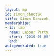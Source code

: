 ```yaml
---
layout: mp
id: simon_danczuk
title: Simon Danczuk
memberships:
- id: lab
  name: Labour Party
  start: '2010-06-08'
  end: 
autogenerated: true
---
```

